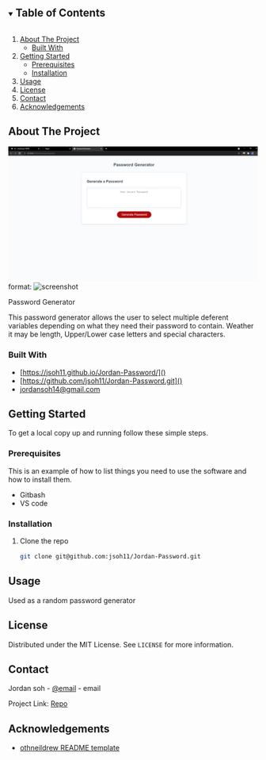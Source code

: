 <details open="open">
  <summary><h2 style="display: inline-block">Table of Contents</h2></summary>
  <ol>
    <li>
      <a href="#about-the-project">About The Project</a>
      <ul>
        <li><a href="#built-with">Built With</a></li>
      </ul>
    </li>
    <li>
      <a href="#getting-started">Getting Started</a>
      <ul>
        <li><a href="#prerequisites">Prerequisites</a></li>
        <li><a href="#installation">Installation</a></li>
      </ul>
    </li>
    <li><a href="#usage">Usage</a></li>
    <li><a href="#license">License</a></li>
    <li><a href="#contact">Contact</a></li>
    <li><a href="#acknowledgements">Acknowledgements</a></li>
  </ol>
</details>
 



## About The Project

![screenshot](/Assets/Screenshot.png)
format: ![screenshot](https://jsoh11.github.io/Jordan-Password/)

Password Generator

This password generator allows the user to select multiple deferent variables depending on what they need their password to contain. Weather it may be length, Upper/Lower case letters and special characters. 

### Built With

* [https://jsoh11.github.io/Jordan-Password/]()
* [https://github.com/jsoh11/Jordan-Password.git]()
* [jordansoh14@gmail.com]()



<!-- GETTING STARTED -->
## Getting Started

To get a local copy up and running follow these simple steps.

### Prerequisites

This is an example of how to list things you need to use the software and how to install them.
* Gitbash
* VS code

### Installation

1. Clone the repo
   ```sh
   git clone git@github.com:jsoh11/Jordan-Password.git
   ```





## Usage

Used as a random password generator




## License

Distributed under the MIT License. See `LICENSE` for more information.




## Contact

Jordan soh - [@email](jordansoh14@gmail.com) - email

Project Link: [Repo](https://github.com/jsoh11/Jordan-Portfolio)




## Acknowledgements

* [othneildrew README template](https://github.com/othneildrew/Best-README-Template)
